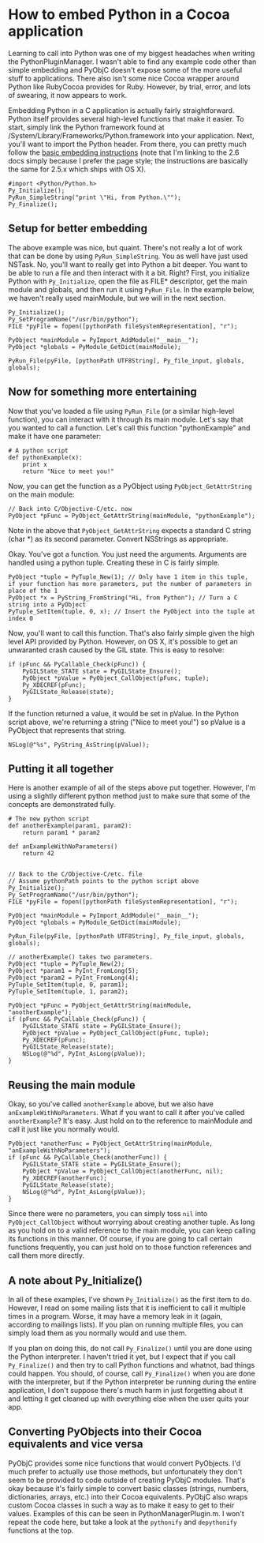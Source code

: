 # How to embed Python in a Cocoa application

Learning to call into Python was one of my biggest headaches when writing the PythonPluginManager.  I wasn't able to find any example code other than simple embedding and PyObjC doesn't expose some of the more useful stuff to applications.  There also isn't some nice Cocoa wrapper around Python like RubyCocoa provides for Ruby.  However, by trial, error, and lots of swearing, it now appears to work.

Embedding Python in a C application is actually fairly straightforward.  Python itself provides several high-level functions that make it easier.  To start, simply link the Python framework found at /System/Library/Frameworks/Python.framework into your application.  Next, you'll want to import the Python header.  From there, you can pretty much follow the [basic embedding instructions][embed] (note that I'm linking to the 2.6 docs simply because I prefer the page style; the instructions are basically the same for 2.5.x which ships with OS X).

	#import <Python/Python.h>
	Py_Initialize();
	PyRun_SimpleString("print \"Hi, from Python.\"");
	Py_Finalize();

[embed]: http://docs.python.org/extending/embedding.html

## Setup for better embedding

The above example was nice, but quaint.  There's not really a lot of work that can be done by using `PyRun_SimpleString`.  You as well have just used NSTask.  No, you'll want to really get into Python a bit deeper.  You want to be able to run a file and then interact with it a bit.  Right?  First, you initialize Python with `Py_Initialize`, open the file as FILE* descriptor, get the main module and globals, and then run it using `PyRun_File`.  In the example below, we haven't really used mainModule, but we will in the next section.

	Py_Initialize();
	Py_SetProgramName("/usr/bin/python");
	FILE *pyFile = fopen([pythonPath fileSystemRepresentation], "r");

	PyObject *mainModule = PyImport_AddModule("__main__");
	PyObject *globals = PyModule_GetDict(mainModule);

	PyRun_File(pyFile, [pythonPath UTF8String], Py_file_input, globals, globals);

## Now for something more entertaining

Now that you've loaded a file using `PyRun_File` (or a similar high-level function), you can interact with it through its main module.  Let's say that you wanted to call a function.  Let's call this function "pythonExample" and make it have one parameter:

	# A python script
	def pythonExample(x):
		print x
		return "Nice to meet you!"

Now, you can get the function as a PyObject using `PyObject_GetAttrString` on the main module:

	// Back into C/Objective-C/etc. now
	PyObject *pFunc = PyObject_GetAttrString(mainModule, "pythonExample");

Note in the above that `PyObject_GetAttrString` expects a standard C string (char *) as its second parameter.  Convert NSStrings as appropriate.

Okay.  You've got a function.  You just need the arguments.  Arguments are handled using a python tuple.  Creating these in C is fairly simple.

	PyObject *tuple = PyTuple_New(1); // Only have 1 item in this tuple, if your function has more parameters, put the number of parameters in place of the 1
	PyObject *x = PyString_FromString("Hi, from Python"); // Turn a C string into a PyObject
	PyTuple_SetItem(tuple, 0, x); // Insert the PyObject into the tuple at index 0

Now, you'll want to call this function.  That's also fairly simple given the high level API provided by Python.  However, on OS X, it's possible to get an unwaranted crash caused by the GIL state.  This is easy to resolve:

	if (pFunc && PyCallable_Check(pFunc)) {
		PyGILState_STATE state = PyGILState_Ensure();
		PyObject *pValue = PyObject_CallObject(pFunc, tuple);
		Py_XDECREF(pFunc);
		PyGILState_Release(state);
	}

If the function returned a value, it would be set in pValue.  In the Python script above, we're returning a string ("Nice to meet you!") so pValue is a PyObject that represents that string.

	NSLog(@"%s", PyString_AsString(pValue));

## Putting it all together

Here is another example of all of the steps above put together.  However, I'm using a slightly different python method just to make sure that some of the concepts are demonstrated fully.

	# The new python script
	def anotherExample(param1, param2):
		return param1 * param2
	
	def anExampleWithNoParameters()
		return 42


	// Back to the C/Objective-C/etc. file
	// Assume pythonPath points to the python script above
	Py_Initialize();
	Py_SetProgramName("/usr/bin/python");
	FILE *pyFile = fopen([pythonPath fileSystemRepresentation], "r");
	
	PyObject *mainModule = PyImport_AddModule("__main__");
	PyObject *globals = PyModule_GetDict(mainModule);
	
	PyRun_File(pyFile, [pythonPath UTF8String], Py_file_input, globals, globals);
	
	// anotherExample() takes two parameters.
	PyObject *tuple = PyTuple_New(2);
	PyObject *param1 = PyInt_FromLong(5);
	PyObject *param2 = PyInt_FromLong(4);
	PyTuple_SetItem(tuple, 0, param1);
	PyTuple_SetItem(tuple, 1, param2);
	
	PyObject *pFunc = PyObject_GetAttrString(mainModule, "anotherExample");
	if (pFunc && PyCallable_Check(pFunc)) {
		PyGILState_STATE state = PyGILState_Ensure();
		PyObject *pValue = PyObject_CallObject(pFunc, tuple);
		Py_XDECREF(pFunc);
		PyGILState_Release(state);
		NSLog(@"%d", PyInt_AsLong(pValue));
	}

## Reusing the main module

Okay, so you've called `anotherExample` above, but we also have `anExampleWithNoParameters`.  What if you want to call it after you've called `anotherExample`?  It's easy.  Just hold on to the reference to mainModule and call it just like you normally would.

	PyObject *anotherFunc = PyObject_GetAttrString(mainModule, "anExampleWithNoParameters");
	if (pFunc && PyCallable_Check(anotherFunc)) {
		PyGILState_STATE state = PyGILState_Ensure();
		PyObject *pValue = PyObject_CallObject(anotherFunc, nil);
		Py_XDECREF(anotherFunc);
		PyGILState_Release(state);
		NSLog(@"%d", PyInt_AsLong(pValue));
	}

Since there were no parameters, you can simply toss `nil` into `PyObject_CallObject` without worrying about creating another tuple.  As long as you hold on to a valid reference to the main module, you can keep calling its functions in this manner.  Of course, if you are going to call certain functions frequently, you can just hold on to those function references and call them more directly.

## A note about Py_Initialize()

In all of these examples, I've shown `Py_Initialize()` as the first item to do.  However, I read on some mailing lists that it is inefficient to call it multiple times in a program.  Worse, it may have a memory leak in it (again, according to mailings lists).  If you plan on running multiple files, you can simply load them as you normally would and use them.

If you plan on doing this, do not call `Py_Finalize()` until you are done using the Python interpreter.  I haven't tried it yet, but I expect that if you call `Py_Finalize()` and then try to call Python functions and whatnot, bad things could happen.  You should, of course, call `Py_Finalize()` when you are done with the interpreter, but if the Python interpreter be running during the entire application, I don't suppose there's much harm in just forgetting about it and letting it get cleaned up with everything else when the user quits your app.

## Converting PyObjects into their Cocoa equivalents and vice versa

PyObjC provides some nice functions that would convert PyObjects.  I'd much prefer to actually use those methods, but unfortunately they don't seem to be provided to code outside of creating PyObjC modules.  That's okay because it's fairly simple to convert basic classes (strings, numbers, dictionaries, arrays, etc.) into their Cocoa equivalents.  PyObjC also wraps custom Cocoa classes in such a way as to make it easy to get to their values.  Examples of this can be seen in PythonManagerPlugin.m.  I won't repeat the code here, but take a look at the `pythonify` and `depythonify` functions at the top.